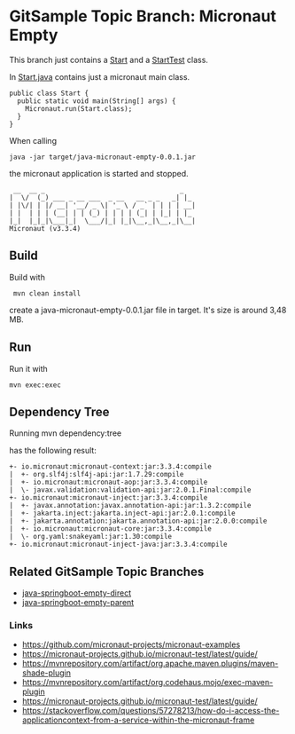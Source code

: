 # GitSample Topic Branch: Micronaut Empty

This branch just contains a [Start](main/samples/Start.java) and a
[StartTest](test/samples/StartTest.java) class.

In [Start.java](main/samples/Start.java) contains just a micronaut main class.

    public class Start {
      public static void main(String[] args) {
        Micronaut.run(Start.class);
      }
    }

When calling

    java -jar target/java-micronaut-empty-0.0.1.jar

the micronaut application is started and stopped.

     __  __ _                                  _   
    |  \/  (_) ___ _ __ ___  _ __   __ _ _   _| |_
    | |\/| | |/ __| '__/ _ \| '_ \ / _` | | | | __|
    | |  | | | (__| | | (_) | | | | (_| | |_| | |_
    |_|  |_|_|\___|_|  \___/|_| |_|\__,_|\__,_|\__|
    Micronaut (v3.3.4)


## Build
Build with 

     mvn clean install 

create a java-micronaut-empty-0.0.1.jar file in target. 
It's size is around 3,48 MB.
 
## Run
Run it with

    mvn exec:exec

## Dependency Tree

Running 
    mvn dependency:tree

has the following result:

    +- io.micronaut:micronaut-context:jar:3.3.4:compile
    |  +- org.slf4j:slf4j-api:jar:1.7.29:compile
    |  +- io.micronaut:micronaut-aop:jar:3.3.4:compile
    |  \- javax.validation:validation-api:jar:2.0.1.Final:compile
    +- io.micronaut:micronaut-inject:jar:3.3.4:compile
    |  +- javax.annotation:javax.annotation-api:jar:1.3.2:compile
    |  +- jakarta.inject:jakarta.inject-api:jar:2.0.1:compile
    |  +- jakarta.annotation:jakarta.annotation-api:jar:2.0.0:compile
    |  +- io.micronaut:micronaut-core:jar:3.3.4:compile
    |  \- org.yaml:snakeyaml:jar:1.30:compile
    +- io.micronaut:micronaut-inject-java:jar:3.3.4:compile

## Related GitSample Topic Branches

* [java-springboot-empty-direct](../../tree/java-springboot-empty-direct)
* [java-springboot-empty-parent](../../tree/java-springboot-empty-parent)

### Links

* https://github.com/micronaut-projects/micronaut-examples
* https://micronaut-projects.github.io/micronaut-test/latest/guide/
* https://mvnrepository.com/artifact/org.apache.maven.plugins/maven-shade-plugin
* https://mvnrepository.com/artifact/org.codehaus.mojo/exec-maven-plugin
* https://micronaut-projects.github.io/micronaut-test/latest/guide/
* https://stackoverflow.com/questions/57278213/how-do-i-access-the-applicationcontext-from-a-service-within-the-micronaut-frame